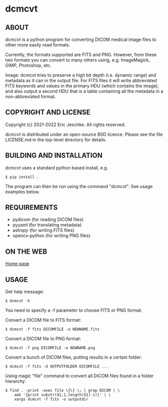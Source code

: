 dcmcvt
======

ABOUT
-----

dcmcvt is a python program for converting DICOM medical image files to
other more easily read formats.

Currently, the formats supported are FITS and PNG.  However, from these
two formats you can convert to many others using, e.g. ImageMagick, GIMP,
Photoshop, etc.

Image: dcmcvt tries to preserve a high bit depth (i.e. dynamic range)
and metadata as it can in the output file.  For FITS files it will write
abbreviated FITS keywords and values in the primary HDU (which contains
the image), and also output a second HDU that is a table containing all the
metadata in a non-abbreviated format.

COPYRIGHT AND LICENSE
---------------------

Copyright (c) 2021-2022  Eric Jeschke.  All rights reserved.

dcmcvt is distributed under an open-source BSD licence.  Please see the
file LICENSE.md in the top-level directory for details.

BUILDING AND INSTALLATION
-------------------------

dcmcvt uses a standard python based install, e.g.

    $ pip install .

The program can then be run using the command "dcmcvt".
See usage examples below.

REQUIREMENTS
------------

- pydicom (for reading DICOM files)
- pyyaml (for translating metadata)
- astropy (for writing FITS files)
- opencv-python (for writing PNG files)

ON THE WEB
----------

[Home page](http://github.com/ejeschke/dicomconvert)

USAGE
-----

Get help message:

    $ dcmcvt -h

You need to specify a -f parameter to choose FITS or PNG format.

Convert a DICOM file to FITS format:

    $ dcmcvt -f fits DICOMFILE -o NEWNAME.fits

Convert a DICOM file to PNG format:

    $ dcmcvt -f png DICOMFILE -o NEWNAME.png

Convert a bunch of DICOM files, putting results in a certain folder:

    $ dcmcvt -f fits -d OUTPUTFOLDER DICOMFILE ...

Using magic "file" command to convert all DICOM files found in a folder
hierarchy:

    $ find . -print -exec file \{\} \; | grep DICOM | \
        awk '{print substr($1,1,length($1)-1)}' | \
        xargs dcmcvt -f fits -o outputdir

